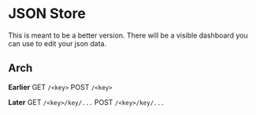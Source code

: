 # JSON Store
This is meant to be a better version.
There will be a visible dashboard you can use to edit your json data.

## Arch
**Earlier**
GET `/<key>`
POST `/<key>`

**Later**
GET `/<key>/key/...`
POST `/<key>/key/...`